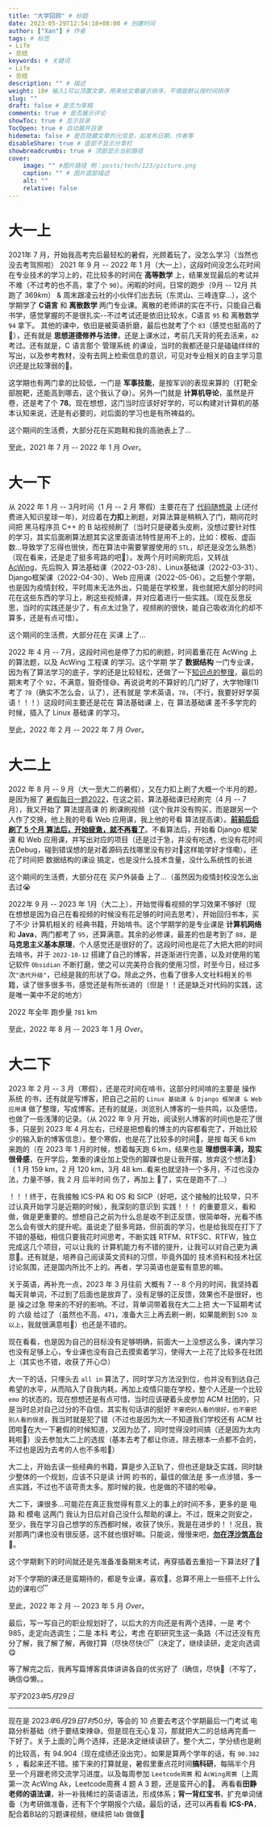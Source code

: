 ```yaml
---
title: "大学回顾" # 标题
date: 2023-05-29T12:54:18+08:00 # 创建时间
author: ["Xan"] # 作者
tags: # 标签
- Life 
- 总结
keywords: # 关键词
- Life 
- 总结
description: "" # 描述
weight: 10# 输入1可以顶置文章，用来给文章展示排序，不填就默认按时间排序
slug: ""
draft: false # 是否为草稿
comments: true # 是否展示评论
showToc: true # 显示目录
TocOpen: true # 自动展开目录
hidemeta: false # 是否隐藏文章的元信息，如发布日期、作者等
disableShare: true # 底部不显示分享栏
showbreadcrumbs: true # 顶部显示当前路径
cover:
    image: "" #图片路径 例：posts/tech/123/picture.png
    caption: "" # 图片底部描述
    alt: ""
    relative: false
---
```


# 大一上
2021年 7 月，开始我高考完后最轻松的暑假，光顾着玩了，没怎么学习（当然也没去考驾照啦）
2021 年 9 月 -- 2022 年 1 月（大一上），这段时间没怎么花时间在专业技术的学习上的，花比较多的时间在 **高等数学** 上，结果发现最后的考试并不难（不过考的也不高，拿了个 `90`）。闲暇的时间，日常的跑步（9月 -- 12月 共跑了 $369 km$） & 周末跟凌云社的小伙伴们出去玩（东灵山、三峰连穿...），这个学期学了 **C语言** 和 **离散数学** 两门专业课。离散的老师讲的实在不行，只能自己看书学，感觉掌握的不是很扎实--不过考试还是依旧比较水，C语言 `95` 和 离散数学 `94` 拿下。 其他的课中，依旧是被英语折磨，最后也就考了个 `83`（感觉也挺高的了🤣），还有就是 **思想道德修养与法律**，还是上课水过，考前几天背的死去活来，`82` 考过。还有就是，C 语言那个 管理系统 的课设，当时的我都还是只是磕磕绊绊的写出，以及参考教材，没有去网上检索信息的意识，可见对专业相关的自主学习意识还是比较薄弱的🥴。

这学期也有两门拿的比较低，一门是 **军事技能**，是按军训的表现来算的（打靶全部脱靶，还能高到哪去，这个我认了😅）。另外一门就是 **计算机导论**，虽然是开卷，还是考了个 **78**。现在想想，这门当时应该好好学的，可以构建对计算机的基本认知来说，还是有必要的，对后面的学习也是有所裨益的。

这个期间的生活费，大部分花在买跑鞋和我的高驰表上了...

至此，2021 年 7 月 -- 2022 年 1 月 $Over$。

# 大一下
从 2022 年 1 月 -- 3月时间（1 月 -- 2 月 寒假）主要花在了 [代码随想录](https://www.programmercarl.com/) 上(还付费进入知识星球一年)，对应着在**力扣**上刷题，对算法算是稍稍入了门，期间花时间把 黑马程序员 C++ 的 B 站视频刷了（当时只是硬着头皮刷，没想过要针对性的学习，其实后面刷算法题其实这里面语法特性是用不上的，比如：模板、虚函数...导致学了忘得也很快，而在算法中需要掌握使用的 `STL`，却还是没怎么熟悉）（现在看来，还是走了挺多弯路的吧🤔）。发两个月时间刷完后，又转战 [AcWing](https://www.acwing.com/user/myspace/activity/182463/)，先后购入 算法基础课（2022-03-28）、Linux基础课（2022-03-31）、Django框架课（2022-04-30）、Web 应用课（2022-05-06）。之后整个学期，也是因为疫情封校，平时周末无法外出，只能是在学校里，我也就把大部分的时间花在这些东西的学习上，刷这些视频课，并对应着进行一些实践。（现在反思反思，当时的实践还是少了，有点太过急了，视频刷的很快，能自己吸收消化的却不算多，还是有点可惜）。

这个期间的生活费，大部分花在 买课 上了...

2022 年 4 月 -- 7月，这段时间也是停了力扣的刷题，时间着重花在 AcWing 上的算法题，以及 AcWing 工程课 的学习。这个学期 学了 **数据结构** 一门专业课，因为有了算法学习的底子，学的还是比较轻松，还做了一下[知识点的整理](https://github.com/Xancoding/Data-Structures-and-Algorithms)，最后的期末考了个 `92`，不满意，狠奇怪😅。再说说考的不算好的几门好了，大学物理(1) 考了 `78`（确实不怎么会，认了），还有就是 学术英语，`78`，（不行，我要好好学英语！！！）这段时间主要还是花在 算法基础课 上，在 算法基础课 差不多学完的时候，插入了 Linux 基础课 的学习。

至此，2022 年 2 月 -- 2022 年 7 月 $Over$。

# 大二上 
2022 年 8 月 -- 9 月（大一至大二的暑假），又在力扣上刷了大概一个半月的题，是因为报了 [暑假每日一题2022](https://www.acwing.com/activity/content/activity_person/content/431826/1/)，在这之前，算法基础课已经刷完（4 月 -- 7月），我又开始了 算法提高课 的 刷课刷视频（这个我并没有购买，而是跟另一个人作了交换，他上我的号看 Web 应用课，我上他的号看 算法提高课）。**<u>前前后后刷了 5 个月 算法后，开始疲惫，就不再看了</u>**。不看算法后，开始看 Django 框架课 和 Web 应用课，并写出对应的项目（还是过于急，并没有吃透，也没有花时间去Debug，碰到错误想的是对着源码去找哪里没有抄对🤣这样能学好才怪嘞）。还花了时间把 数据结构的课设 搞定，也是没什么技术含量，没什么系统性的长进

这个期间的生活费，大部分花在 买户外装备 上了...（虽然因为疫情封校没怎么出去过😭

2022年 9 月 -- 2023 年 1月（大二上），开始觉得看视频的学习效果不够好（现在想想是因为自己在看视频的时候没有花足够的时间去思考），开始回归书本，买了不少 计算机相关的 经典书籍，开始啃书。这个学期学的是专业课是 **计算机网络** 和 **Java**，两门都考了 `95`，还算满意。其余的必修课，最差的也是考到了 `88`，是 **马克思主义基本原理**，个人感觉还是很好的了。这段时间也是花了大把大把的时间去啃书，并于 `2022-10-12` 搭建了自己的博客，并逐渐进行完善，以及对使用的笔记软件 `Obsidian` 不断打磨，使之可以完美符合我的使用习惯，时至今日，经过多次`"迭代升级"`，已经是我的形状了😋。除此之外，也看了很多人文社科相关的书籍，读了很多很多书，感觉还是有所长进的（但是！！还是缺乏对代码的实践，这是唯一美中不足的地方）

2022 年全年 跑步量 `781` km

至此，2022 年 8 月 -- 2023 年 1 月 $Over$。
# 大二下 
2023 年 2 月 -- 3 月（寒假），还是花时间在啃书，这部分时间啃的主要是 操作系统 的书，还有就是写博客，把自己之前的 `Linux 基础课 & Django 框架课 & Web 应用课` 做了整理，写成博客。还有的就是，浏览别人博客的一些共鸣，以及感悟，也做了一些浅薄的记录。（从 2022 年 9 月 开始，阅读别人博客的时间也是花了很多，只是到 2023 年 4 月左右，已经是把想看的博主的内容都看完了，开始比较少的输入新的博客信息）。整个寒假，也是花了比较多的时间🏃‍，是按 每天 6 km 来跑的（在 2023 年 1 月的时候，想着每天跑 6 km，结果也是 **理想很丰满，现实很骨感**，在开学后，繁重的课业加上受伤的脚踝也是让我开摆，放弃这个想法🤧）（ 1 月 159 km，2 月 120 km，3月 48 km..看来也就坚持一个多月，不过也没办法，力量不够，我 2 月 后半时间 伤了，再加上 🐏了，实在是跑不了...）

！！！终于，在我接触 ICS-PA 和 OS 和 SICP（好吧，这个接触的比较早，只不过认真开始学习是近期的时候），我深刻的意识到 实践！！！ 的重要意义，看和做，做是更重要的。想想自己之前为什么总是收不到正反馈，很简单呀，光看不练怎么会有很大的提升呢。虽说走了挺多弯路，但前面的学习，也是给我现在打下了不错的基础，相信只要我花时间思考，不断实践 RTFM、RTFSC、RTFW，独立完成这几个项目，可以让我的 计算机能力有不错的提升，让我可以对自己更为满意💪。还有就是，培养自己阅读英文资料的习惯，毕竟外国的 技术资料和技术社区讨论氛围，还是国内所比不上的。再者，学习英语也是蛮有意思的嘛。

关于英语，再补充一点，2023 年 3 月往前 大概有 7 -- 8 个月的时间，我坚持着每天背单词，不过到了后面也是放弃了，没有足够的正反馈，效果也不是很好，也是 操之过急 带来的不好的影响。不过，背单词带着我在大二上把 大一下延期考试的 六级 给过了（虽然也不高，`471`，准备大三上再去刷一刷，如果能刷到 `520 及以上`，我就很满意啦🥰）也还是不错的。

现在看看，也是因为自己的目标没有足够明确，前面大一上没想这么多，课内学习也没有足够上心，专业课也没有自己去摸索着学习，使得大一上花了比较多在社团上（其实也不错，收获了开心😊）

大一下的话，只埋头去 `all in` 算法了，同时学习方法没到位，也并没有到达自己希望的水平，从而陷入了自我内耗，再加上疫情只能在学校，整个人还是一个比较 `emo` 的状态的。现在想想还是有点可惜，当时应该硬着头皮参加 ACM 社团的，只是当时总对自己过分的不自信，其实有句话讲的挺好 `不要把别人看的很好，也不要把别人看的很差`，我当时就是犯了错（不过也是因为大一不知道我们学校还有 ACM 社团啦🥴在大一下暑假的时候知道，又因为怂了，同时觉得没时间搞（还是因为太内耗啦🤧）没去参加大二上的选拔（基本去考了都让你进，除去根本一点都不会的，不过也是因为去考的人也不多啦🤣）

大二上，开始去读一些经典的书籍，算是步入正轨了，但也还是缺乏实践，同时缺少整体的一个规划，应该不只是读 计网 的书的，最佳的做法是 多一点涉猎，多一点实践，不过也不该苛责太多。那时候的我，也是做的不错的啦😁。

大二下，课很多...可能花在真正我觉得有意义上的事上的时间不多，更多的是 电路 和 模电 这两门 我认为日后对自己没什么帮助的课上。不过，既来之则安之，至少，我在学习自己想学的东西都时候，收获了快乐，我是在进步的！！况且，我对那两门课也没有很反感，这不就也很好嘛。只能说，慢慢来吧，<u>**勿在浮沙筑高台**</u>💪。

这个学期剩下的时间就还是先准备准备期末考试，再穿插着去重拾一下算法好了🤗

对下个学期的课还是蛮期待的，都是专业课，喜欢🥰，总算不用上一些搭不上什么边的课啦😴

至此，2022 年 2 月 -- 2023 年 5 月 $Over$。

最后，写一写自己的职业规划好了，以后大的方向还是有两个选择，一是 考个 985，走定向选调生；二是 本科 考公，考虑 在职研究生这一条路（不过还没有充分了解，我了解了解，再做打算（尽快尽快😴（决定了，继续读研，走定向选调😋

等了解完之后，我再写篇博客具体讲讲各自的优劣好了（确信，尽快🤗（不写了，确信😋懒。。

$写于 2023 年 5 月 29 日$

--- 

现在是 $2023 年 6 月 29 日 7 时 50 分$，等会的 10 点要去考这个学期最后一门考试 电路分析基础（终于要结束辣😅。但是现在无心复习，那就把大二的总结再完善一下好了。关于上面的👆两个选择，还是决定继续读研了。整个大二，学分绩也是刷的比较高，有 94.904（现在成绩还没出完）。如果是算两个学年的话，有 `90.382 5 `，看起来还不错。接下来的打算就是，暑假里重点花时间**搞科研**，每隔半个月至一个月跟老师交流学习进度。以及每周参加 `Leetcode周赛` 和 `AcWing周赛`（上周第一次 AcWing Ak，Leetcode周赛 4 题 A 3 题，还是蛮开心的🤧。 再看看**田静老师的语法课**，补一补我稀烂的英语语法，形成体系；**背一背红宝书**，扩充单词储备（为考研做准备，还有下个学期报个六级。最后的话，还可以再看看 **ICS-PA**，配合着B站的习题课视频，继续把 lab 做做🦾
